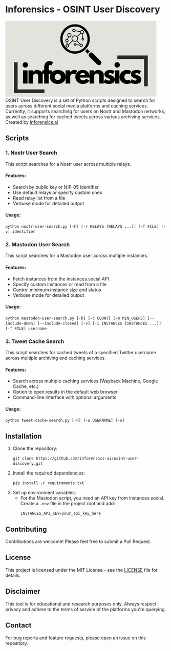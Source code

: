 # Inforensics - OSINT User Discovery
![Inforensics](https://github.com/Inforensics/.github/blob/main/logo.png)
OSINT User Discovery is a set of Python scripts designed to search for users across different social media platforms and caching services. Currently, it supports searching for users on Nostr and Mastodon networks, as well as searching for cached tweets across various archiving services.
Created by [inforensics.ai](https://inforensics.ai)

## Scripts

### 1. Nostr User Search
This script searches for a Nostr user across multiple relays.
#### Features:
- Search by public key or NIP-05 identifier
- Use default relays or specify custom ones
- Read relay list from a file
- Verbose mode for detailed output
#### Usage:
```
python nostr-user-search.py [-h] [-r RELAYS [RELAYS ...]] [-f FILE] [-v] identifier
```

### 2. Mastodon User Search
This script searches for a Mastodon user across multiple instances.
#### Features:
- Fetch instances from the instances.social API
- Specify custom instances or read from a file
- Control minimum instance size and status
- Verbose mode for detailed output
#### Usage:
```
python mastodon-user-search.py [-h] [-c COUNT] [-m MIN_USERS] [--include-down] [--include-closed] [-v] [-i INSTANCES [INSTANCES ...]] [-f FILE] username
```

### 3. Tweet Cache Search
This script searches for cached tweets of a specified Twitter username across multiple archiving and caching services.
#### Features:
- Search across multiple caching services (Wayback Machine, Google Cache, etc.)
- Option to open results in the default web browser
- Command-line interface with optional arguments
#### Usage:
```
python tweet-cache-search.py [-h] [-u USERNAME] [-o]
```

## Installation
1. Clone the repository:
   ```
   git clone https://github.com/inforensics-ai/osint-user-discovery.git
   ```
2. Install the required dependencies:
   ```
   pip install -r requirements.txt
   ```
3. Set up environment variables:
   - For the Mastodon script, you need an API key from instances.social. Create a `.env` file in the project root and add:
     ```
     INSTANCES_API_KEY=your_api_key_here
     ```

## Contributing
Contributions are welcome! Please feel free to submit a Pull Request.

## License
This project is licensed under the MIT License - see the [LICENSE](LICENSE) file for details.

## Disclaimer
This tool is for educational and research purposes only. Always respect privacy and adhere to the terms of service of the platforms you're querying.

## Contact
For bug reports and feature requests, please open an issue on this repository.

